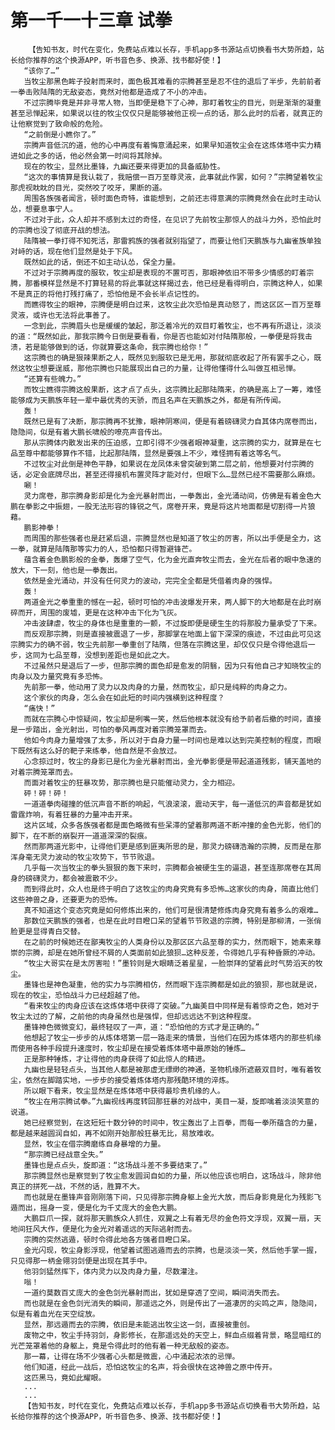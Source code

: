 # 第一千一十三章 试拳
        【告知书友，时代在变化，免费站点难以长存，手机app多书源站点切换看书大势所趋，站长给你推荐的这个换源APP，听书音色多、换源、找书都好使！】
       “该你了…”
       当牧尘那黑色眸子投射而来时，面色极其难看的宗腾甚至是忍不住的退后了半步，先前前者一拳击败陆隋的无敌姿态，竟然对他都是造成了不小的冲击。
       不过宗腾毕竟是并非寻常人物，当即便是稳下了心神，那盯着牧尘的目光，则是渐渐的凝重甚至忌惮起来，如果说以往的牧尘仅仅只是能够被他正视一点的话，那么此时的后者，就真正的让他察觉到了致命般的危险。
       “之前倒是小瞧你了。”
       宗腾声音低沉的道，他的心中再度有着悔意涌起来，如果早知道牧尘会在这炼体塔中实力精进如此之多的话，他必然会第一时间将其除掉。
       现在的牧尘，显然比墨锋，九幽还要来得更加的具备威胁性。
       “这次的事情算是我认栽了，我赔偿一百万至尊灵液，此事就此作罢，如何？”宗腾望着牧尘那虎视眈眈的目光，突然咬了咬牙，果断的道。
       周围各族强者闻言，顿时面色奇特，谁能想到，之前还志得意满的宗腾竟然会在此时主动认怂，想要息事宁人。
       不过对于此，众人却并不感到太过的奇怪，在见识了先前牧尘那惊人的战斗力外，恐怕此时的宗腾也没了彻底开战的想法。
       陆隋被一拳打得不知死活，那雷鸦族的强者就别指望了，而要让他们天鹏族与九幽雀族单独对峙的话，现在他们显然是处于下风。
       既然如此的话，倒还不如主动认怂，保全力量。
       不过对于宗腾再度的服软，牧尘却是表现的不置可否，那眼神依旧不带多少情感的盯着宗腾，那番模样显然是不打算轻易的将此事就这样揭过去，他已经是看得明白，宗腾这种人，如果不是真正的将他打残打痛了，恐怕他是不会长半点记性的。
       而瞧得牧尘的眼神，宗腾便是明白过来，这牧尘此次恐怕是真动怒了，而这区区一百万至尊灵液，或许也无法将此事善了。
       一念到此，宗腾眉头也是缓缓的皱起，那泛着冷光的双目盯着牧尘，也不再有所退让，淡淡的道：“既然如此，那我宗腾今日倒是要看看，你是否也能如对付陆隋那般，一拳便是将我击溃，若是能够做到的话，你就算要这条命，我宗腾也给你！”
       这宗腾也的确是狠辣果断之人，既然见到服软已是无用，那就彻底收起了所有罢手之心，既然这牧尘想要逞威，那他宗腾也只能展现出自己的力量，让得他懂得什么叫做互相忌惮。
       “还算有些魄力。”
       而牧尘瞧得宗腾这般果断，这才点了点头，这宗腾比起那陆隋来，的确是高上了一筹，难怪能够成为天鹏族年轻一辈中最优秀的天骄，而且名声在天鹏族之外，都是有所传闻。
       轰！
       既然已是有了决断，那宗腾再不犹豫，眼神阴寒间，便是有着磅礴灵力自其体内席卷而出，隐隐间，似是有着大鹏长啸般的嘹亮声音传出。
       那从宗腾体内散发出来的压迫感，立即引得不少强者眼神凝重，这宗腾的实力，就算是在七品至尊中都能够算作不错，比起那陆隋，显然是要强上不少，难怪拥有着这等名气。
       不过牧尘对此倒是神色平静，如果说在龙凤体未曾突破到第二层之前，他想要对付宗腾的话，必定会底牌尽出，甚至还得接机布置灵阵才能对付，但眼下么…显然已经不需要那么麻烦。
       唰！
       灵力席卷，那宗腾身影却是化为金光暴射而出，一拳轰出，金光涌动间，仿佛是有着金色大鹏在拳影之中振翅，一股无法形容的锋锐之气，席卷开来，竟是将这片地面都是切割得一片狼藉。
       鹏影神拳！
       而周围的那些强者也是赶紧后退，宗腾显然也是知道了牧尘的厉害，所以出手便是全力，这一拳，就算是陆隋那等实力的人，恐怕都只得暂避锋芒。
       蕴含着金色鹏影般的金拳，轰爆了空气，化为金光直奔牧尘而去，金光在后者的眼中急速的放大，下一刻，他也是一拳轰出。
       依然是金光涌动，并没有任何灵力的波动，完完全全都是凭借着肉身的强悍。
       轰！
       两道金光之拳重重的憾在一起，顿时可怕的冲击波爆发开来，两人脚下的大地都是在此时崩碎而开，周围的废墟，更是在这种冲击下化为飞灰。
       冲击波肆虐，牧尘的身体也是重重的一颤，不过旋即便是硬生生的将那股力量承受了下来。
       而反观那宗腾，则是直接被震退了一步，那脚掌在地面上留下深深的痕迹，不过由此可见这宗腾实力的确不弱，牧尘先前那一拳重创了陆隋，但落在宗腾这里，却仅仅只是令得他退后一步，这同为七品至尊，没想到差距也是如此之大。
       不过虽然只是退后了一步，但那宗腾的面色却是愈发的阴翳，因为只有他自己才知晓牧尘的肉身以及力量究竟有多恐怖。
       先前那一拳，他动用了灵力以及肉身的力量，然而牧尘，却只是纯粹的肉身之力。
       这个家伙的肉身，怎么会在如此短的时间内强横到这种程度？
       “痛快！”
       而就在宗腾心中惊疑间，牧尘却是咧嘴一笑，然后他根本就没有给予前者后撤的时间，直接是一步踏出，金光射出，可怕的拳风再度对着宗腾笼罩而去。
       他如今肉身力量增强了太多，所以对于自身力量一时间也是难以达到完美控制的程度，而眼下既然有这么好的靶子来练拳，他自然是不会放过。
       心念掠过时，牧尘的身影已是化为金光暴射而出，金光拳影便是带起道道残影，铺天盖地的对着宗腾笼罩而去。
       而面对着牧尘的狂暴攻势，那宗腾也是只能催动灵力，全力相迎。
       砰！砰！砰！
       一道道拳肉碰撞的低沉声音不断的响起，气浪滚滚，震动天宇，每一道低沉的声音都是犹如雷霆炸响，有着狂暴的力量冲击开来。
       这片区域，众多各族强者都是面色略微有些呆滞的望着那两道不断冲撞的金色光影，他们的脚下，在不断的崩裂开一道道深深的裂痕。
       然而那两道光影中，让得他们更是感到匪夷所思的是，那灵力磅礴浩瀚的宗腾，反而是在那浑身毫无灵力波动的牧尘攻势下，节节败退。
       几乎每一次当牧尘的拳头狠狠的轰下来时，宗腾都会被硬生生的逼退，甚至连那席卷在其周身的磅礴灵力，都会被震散不少。
       而到得此时，众人也是终于明白了这牧尘的肉身究竟有多恐怖…这家伙的肉身，简直比他们这些神兽之身，还要更为的恐怖。
       真不知道这个变态究竟是如何修炼出来的，他们可是很清楚修炼肉身究竟有着多么的艰难…
       那数位天鹏族的强者，也是在此时目瞪口呆的望着节节败退的宗腾，特别是那柳清，一张俏脸更是显得青白交替。
       在之前的时候她还在鄙夷牧尘的人类身份以及那区区六品至尊的实力，然而眼下，她素来尊崇的宗腾，却是在她所曾经不屑的人类面前如此狼狈…这种反差，令得她几乎有种昏厥的冲动。
       “牧尘大哥实在是太厉害啦！”墨铃则是大眼睛泛着星星，一脸崇拜的望着此时气势滔天的牧尘。
       墨锋也是神色凝重，他的实力与宗腾相仿，然而眼下连宗腾都是如此的狼狈，那也就是说，现在的牧尘，恐怕战斗力已经超越了他。
       “看来牧尘的肉身应该在这炼体塔中获得了突破。”九幽美目中同样是有着惊奇之色，她对于牧尘太过的了解，之前他的肉身虽然也是强悍，但却远远达不到这种程度。
       墨锋神色微微变幻，最终轻叹了一声，道：“恐怕他的方式才是正确的。”
       他想起了牧尘一步步的从炼体塔第一层一路走来的情景，当他们在因为炼体塔内的那些机缘而使用各种手段提升速度时，牧尘却是在接受着炼体塔中最原始的锤炼…
       正是那种锤炼，才让得他的肉身获得了如此惊人的精进。
       九幽也是轻轻点头，当其他人都是被那虚无缥缈的神通，圣物机缘所遮蔽双目时，唯有着牧尘，依然在脚踏实地，一步步的接受着炼体塔内那残酷环境的淬炼。
       所以眼下看来，牧尘显然是在炼体塔中获得最珍贵机缘的人。
       “牧尘在用宗腾试拳。”九幽视线再度转回那狂暴的对战中，美目一凝，旋即噙着淡淡笑意的说道。
       她已经察觉到，在这短短十数分钟的时间中，牧尘轰出了上百拳，而每一拳所蕴含的力量，都是越来越圆润自如，再不如刚开始那般狂暴无比，易放难收。
       显然，牧尘在借宗腾磨练自身暴增的力量。
       “那宗腾已经战意全失。”
       墨锋也是点点头，旋即道：“这场战斗差不多要结束了。”
       那宗腾显然也是察觉到了牧尘愈发圆润自如的力量，所以他应该也明白，这场战斗，除非他真正的拼死一战，不然的话，胜算不大。
       而也就是在墨锋声音刚刚落下间，只见得那宗腾身躯上金光大放，而后身影竟是化为残影飞遁而出，摇身一变，便是化为千丈庞大的金色大鹏。
       大鹏巨爪一探，就将那天鹏族众人抓住，双翼之上有着无尽的金色符文浮现，双翼一扇，天地间狂风大作，便是化为金光对着遥远的天际逃射而去。
       宗腾的突然逃遁，顿时令得此地各方强者目瞪口呆。
       金光闪现，牧尘身影浮现，他望着试图逃遁而去的宗腾，也是淡淡一笑，然后他手掌一握，只见得那一柄金翎羽剑便是出现在其手中。
       他羽剑猛然挥下，体内灵力以及肉身力量，尽数灌注。
       嗡！
       一道约莫数百丈庞大的金色剑光暴射而出，犹如是穿透了空间，瞬间消失而去。
       而也就是在金色剑光消失的瞬间，那遥远之外，则是传出了一道凄厉的尖鸣之声，隐隐间，似是有着血光在天空绽放。
       显然，那远遁而去的宗腾，依旧是未能逃出牧尘这一剑，直接被重创。
       废物之中，牧尘手持羽剑，身影修长，在那遥远处的天空上，鲜血点缀着背景，略显暗红的光芒笼罩着他的身躯上，竟是令得此时的他有着一种无敌般的姿态。
       那一幕，让得在场不少强者心头都是微震，心中涌起浓浓的忌惮。
       他们知道，经此一战后，恐怕这牧尘的名声，将会很快在这神兽之原中传开。
       这匹黑马，竟如此耀眼。
       ...
       ...
       【告知书友，时代在变化，免费站点难以长存，手机app多书源站点切换看书大势所趋，站长给你推荐的这个换源APP，听书音色多、换源、找书都好使！】